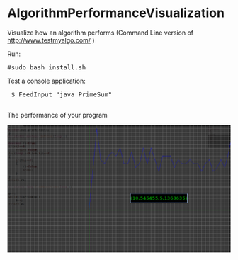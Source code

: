 # AlgorithmPerformanceVisualization
Visualize how an algorithm performs (Command Line version of http://www.testmyalgo.com/ )

Run:
<pre>
#sudo bash install.sh
</pre>

<p>Test a console application:
  </p>
  <pre>
 $ FeedInput "java PrimeSum"
  </pre>
  <p>The performance of your program</p>
  <img src="sample.png" style="width:200;height:200"></img>
  
